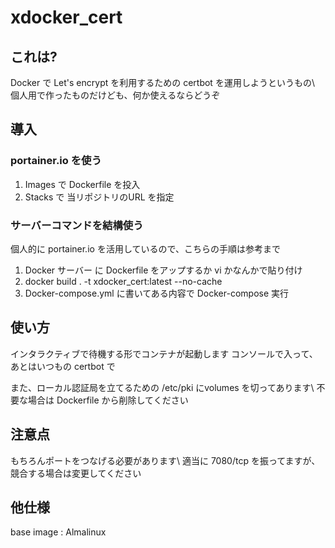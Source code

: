 # xdocker_cert

## これは?

Docker で Let's encrypt を利用するための certbot を運用しようというもの\\
個人用で作ったものだけども、何か使えるならどうぞ

## 導入

### portainer.io を使う

1. Images で Dockerfile を投入
2. Stacks で 当リポジトリのURL を指定

### サーバーコマンドを結構使う

個人的に portainer.io を活用しているので、こちらの手順は参考まで

1. Docker サーバー に Dockerfile をアップするか vi かなんかで貼り付け
2. docker build . -t xdocker_cert:latest --no-cache
3. Docker-compose.yml に書いてある内容で Docker-compose 実行

## 使い方

インタラクティブで待機する形でコンテナが起動します
コンソールで入って、あとはいつもの certbot で

また、ローカル認証局を立てるための /etc/pki にvolumes を切ってあります\\
不要な場合は Dockerfile から削除してください

## 注意点

もちろんポートをつなげる必要があります\\
適当に 7080/tcp を振ってますが、競合する場合は変更してください

## 他仕様

base image : Almalinux
